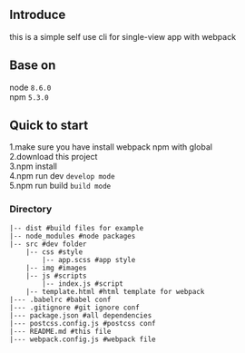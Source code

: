 ## Introduce   

this is a simple self use cli for single-view app with webpack

## Base on

node `8.6.0`   
npm `5.3.0`

## Quick to start

1.make sure you have install webpack npm with global  
2.download this project  
3.npm install  
4.npm run dev `develop mode`    
5.npm run build `build mode`  

### Directory

```
|-- dist #build files for example
|-- node_modules #node packages
|-- src #dev folder  
    |-- css #style  
        |-- app.scss #app style  
    |-- img #images
    |-- js #scripts
        |-- index.js #script
    |-- template.html #html template for webpack
|--- .babelrc #babel conf
|--- .gitignore #git ignore conf
|--- package.json #all dependencies
|--- postcss.config.js #postcss conf
|--- README.md #this file
|--- webpack.config.js #webpack file
```

